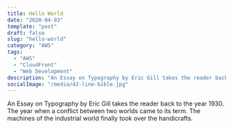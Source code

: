 ```yaml
---
title: Hello World
date: "2020-04-03"
template: "post"
draft: false
slug: "hello-world"
category: "AWS"
tags:
  - "AWS"
  - "CloudFront"
  - "Web Development"
description: "An Essay on Typography by Eric Gill takes the reader back to the year 1930. The year when a conflict between two worlds came to its term. The machines of the industrial world finally took over the handicrafts."
socialImage: "/media/42-line-bible.jpg"
---
```


An Essay on Typography by Eric Gill takes the reader back to the year 1930. The year when a conflict between two worlds came to its term. The machines of the industrial world finally took over the handicrafts.